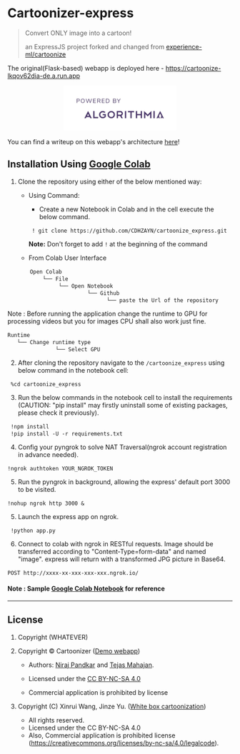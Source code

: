 # Cartoonizer-express

> Convert ONLY image into a cartoon!
>
> an ExpressJS project forked and changed from [experience-ml/cartoonize](https://github.com/experience-ml/cartoonize)

The original(Flask-based) webapp is deployed here - https://cartoonize-lkqov62dia-de.a.run.app
<div style="text-align:center"><img height="100" alt="Powered by Algorithmia" style="border-width:0" src="static/sample_images/algorithmia.jpeg" /></div>

You can find a writeup on this webapp's architecture [here](https://medium.com/@Niraj_pandkar/how-we-built-an-inexpensive-scalable-architecture-to-cartoonize-the-world-8610050f90a0)!

## Installation Using [Google Colab](https://colab.research.google.com/drive/1oDhMEVMcsRbe7bt-2A7cDsx44KQpQwuB?usp=sharing)

1. Clone the repository using either of the below mentioned way:
   - Using Command:
        - Create a new Notebook in Colab and in the cell execute the below command.  
        
        ```
         ! git clone https://github.com/CDHZAYN/cartoonize_express.git
        ```
        **Note:** Don't forget to add `!` at the beginning of the command
        
    - From Colab User Interface
 ```
        Open Colab
            └── File
                 └── Open Notebook
                          └── Github
                                └── paste the Url of the repository
 ```
 Note :  Before running the application change the runtime to GPU for processing videos but you for images CPU shall also work just fine.
 ```
 Runtime
 	└── Change runtime type
 				└── Select GPU
 ```
2. After cloning the repository navigate to the `/cartoonize_express` using below command in the notebook cell:

  ```
   %cd cartoonize_express
  ```
3. Run the below commands in the notebook cell to install the requirements (CAUTION: "pip install" may firstly uninstall some of existing packages, please check it previously).

  ```
   !npm install
   !pip install -U -r requirements.txt
  ```

4. Config your pyngrok to solve NAT Traversal(ngrok account registration in advance needed).

  ```
  !ngrok authtoken YOUR_NGROK_TOKEN
  ```

5. Run the pyngrok in background, allowing the express' default port 3000 to be visited.

```
!nohup ngrok http 3000 &
```

5. Launch the express app on ngrok.

  ```
   !python app.py
  ```

6. Connect to colab with ngrok in RESTful requests. Image should be transferred according to "Content-Type=form-data" and named "image". express will return with a transformed JPG picture in Base64.

  ```
  POST http://xxxx-xx-xxx-xxx-xxx.ngrok.io/
  ```

#### Note : Sample [Google Colab Notebook](https://colab.research.google.com/drive/1oDhMEVMcsRbe7bt-2A7cDsx44KQpQwuB?usp=sharing) for reference

---

## License

1. Copyright (WHATEVER)
1. Copyright © Cartoonizer ([Demo webapp](https://cartoonize-lkqov62dia-de.a.run.app/))
    - Authors: [Niraj Pandkar](https://twitter.com/Niraj_pandkar) and [Tejas Mahajan](https://twitter.com/tjdevWorks).
    
    - Licensed under the [CC BY-NC-SA 4.0](https://creativecommons.org/licenses/by-nc-sa/4.0/legalcode) 
    - Commercial application is prohibited by license


2. Copyright (C) Xinrui Wang, Jinze Yu. ([White box cartoonization](https://github.com/SystemErrorWang/White-box-Cartoonization))
    - All rights reserved. 
    - Licensed under the CC BY-NC-SA 4.0 
    - Also, Commercial application is prohibited license (https://creativecommons.org/licenses/by-nc-sa/4.0/legalcode).
